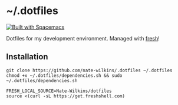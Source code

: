 # ~/.dotfiles

[![Built with Spacemacs](https://cdn.rawgit.com/syl20bnr/spacemacs/442d025779da2f62fc86c2082703697714db6514/assets/spacemacs-badge.svg)](http://spacemacs.org)

Dotfiles for my development environment. Managed with [fresh]!

## Installation

```
git clone https://github.com/nate-wilkins/.dotfiles ~/.dotfiles
chmod +x ~/.dotfiles/dependencies.sh && sudo ~/.dotfiles/dependencies.sh

FRESH_LOCAL_SOURCE=Nate-Wilkins/dotfiles
source <(curl -sL https://get.freshshell.com)
```

[script]: http://get.freshshell.com
[fresh]: http://freshshell.com
